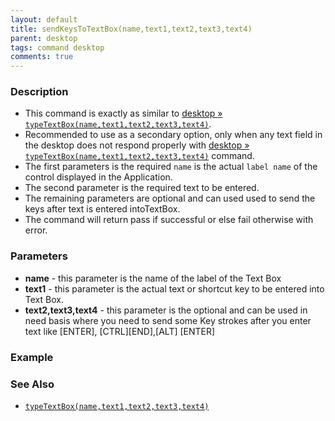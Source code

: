 ```yaml
---
layout: default
title: sendKeysToTextBox(name,text1,text2,text3,text4)
parent: desktop
tags: command desktop
comments: true
---
```


### Description

- This command is exactly as similar to [desktop &raquo; `typeTextBox(name,text1,text2,text3,text4)`](typeTextBox(name,text1,text2,text3,text4)).
- Recommended to use as a secondary option, only when any text field in the desktop does not respond properly with [desktop &raquo; `typeTextBox(name,text1,text2,text3,text4)`](typeTextBox(name,text1,text2,text3,text4)) command. 
- The first parameters is the required  `name` is the actual `label name`  of the control displayed in the Application.
- The second parameter is the required text to be entered.
- The remaining parameters are optional and can used used to send the keys after text is entered intoTextBox.
- The command will return pass if successful or else fail otherwise with error.

### Parameters

- **name** - this parameter is the name of the label of the Text Box
- **text1** - this parameter is the actual text or shortcut key to be entered into Text Box.
- **text2,text3,text4** - this parameter is the optional and can be used in need basis where you need to send some Key strokes after you enter text like \[ENTER\], \[CTRL\]\[END\],\[ALT\] \[ENTER\]  
      
    

### Example


### See Also

- [`typeTextBox(name,text1,text2,text3,text4)`](typeTextBox(name,text1,text2,text3,text4))